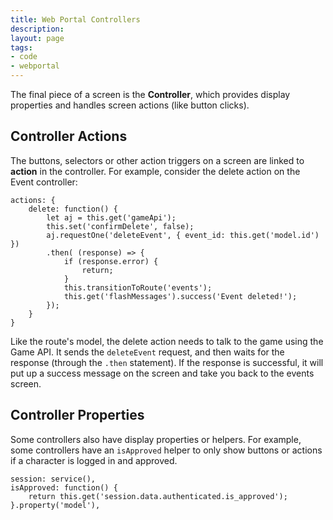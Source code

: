 ```yaml
---
title: Web Portal Controllers
description: 
layout: page
tags:
- code
- webportal
---
```


The final piece of a screen is the **Controller**, which provides display properties and handles screen actions (like button clicks).

## Controller Actions

The buttons, selectors or other action triggers on a screen are linked to **action** in the controller.  For example, consider the delete action on the Event controller:

    actions: {
        delete: function() {
            let aj = this.get('gameApi');
            this.set('confirmDelete', false);
            aj.requestOne('deleteEvent', { event_id: this.get('model.id') })
            .then( (response) => {
                if (response.error) {
                    return;
                }
                this.transitionToRoute('events');
                this.get('flashMessages').success('Event deleted!');
            });
        }
    }

Like the route's model, the delete action needs to talk to the game using the Game API.  It sends the `deleteEvent` request, and then waits for the response (through the `.then` statement).  If the response is successful, it will put up a success message on the screen and take you back to the events screen.

## Controller Properties

Some controllers also have display properties or helpers.  For example, some controllers have an `isApproved` helper to only show buttons or actions if a character is logged in and approved.

    session: service(),
    isApproved: function() {
        return this.get('session.data.authenticated.is_approved');
    }.property('model'),

